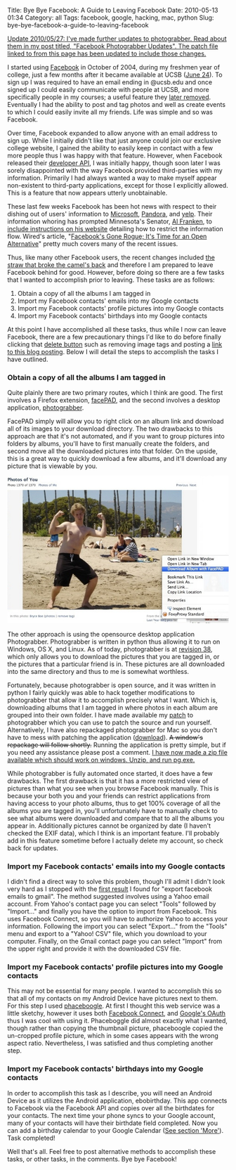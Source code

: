 Title: Bye Bye Facebook: A Guide to Leaving Facebook
Date: 2010-05-13 01:34
Category: all
Tags: facebook, google, hacking, mac, python
Slug: bye-bye-facebook-a-guide-to-leaving-facebook

<ins>Update 2010/05/27: I've made further updates to photograbber. Read
about them in my post titled, "[Facebook Photograbber Updates][]". The
patch file linked to from this page has been updated to include those
changes.</ins>

I started using [Facebook][] in October of 2004, during my freshmen year
of college, just a few months after it became available at UCSB ([June
24][]). To sign up I was required to have an email ending in @ucsb.edu
and once signed up I could easily communicate with people at UCSB, and
more specifically people in my courses; a useful feature they [later
removed][]. Eventually I had the ability to post and tag photos and well
as create events to which I could easily invite all my friends. Life was
simple and so was Facebook.

Over time, Facebook expanded to allow anyone with an email address to
sign up. While I initially didn't like that just anyone could join our
exclusive college website, I gained the ability to easily keep in
contact with a few more people thus I was happy with that feature.
However, when Facebook released their [developer API][], I was initially
happy, though soon later I was sorely disappointed with the way Facebook
provided third-parties with my information. Primarily I had always
wanted a way to make myself appear non-existent to third-party
applications, except for those I explicitly allowed. This is a feature
that now appears utterly unobtainable.

These last few weeks Facebook has been hot news with respect to their
dishing out of users' information to [Microsoft][], [Pandora][], and
[yelp][]. Their information whoring has prompted Minnesota's Senator,
[Al Franken][], to [include instructions on his website][] detailing how
to restrict the information flow. Wired's article, "[Facebook's Gone
Rogue; It's Time for an Open Alternative][]" pretty much covers many of
the recent issues.

Thus, like many other Facebook users, the recent changes included [the
straw that broke the camel's back][] and therefore I am prepared to
leave Facebook behind for good. However, before doing so there are a few
tasks that I wanted to accomplish prior to leaving. These tasks are as
follows:

1.  Obtain a copy of all the albums I am tagged in
2.  Import my Facebook contacts' emails into my Google contacts
3.  Import my Facebook contacts' profile pictures into my Google
    contacts
4.  Import my Facebook contacts' birthdays into my Google contacts

At this point I have accomplished all these tasks, thus while I now can
leave Facebook, there are a few precautionary things I'd like to do
before finally clicking that [delete button][] such as removing image
tags and posting a [link to this blog posting][]. Below I will detail
the steps to accomplish the tasks I have outlined.

### Obtain a copy of all the albums I am tagged in

Quite plainly there are two primary routes, which I think are good. The
first involves a Firefox extension, [facePAD][], and the second involves
a desktop application, [photograbber][].

FacePAD simply will allow you to right click on an album link and
download all of its images to your download directory. The two drawbacks
to this approach are that it's not automated, and if you want to group
pictures into folders by albums, you'll have to first manually create
the folders, and second move all the downloaded pictures into that
folder. On the upside, this is a great way to quickly download a few
albums, and it'll download any picture that is viewable by you.

![facePAD Usage][]

The other approach is using the opensource desktop application
Photograbber. Photograbber is written in python thus allowing it to run
on Windows, OS X, and Linux. As of today, photograbber is at [revision
38][], which only allows you to download the pictures that you are
tagged in, or the pictures that a particular friend is in. These
pictures are all downloaded into the same directory and thus to me is
somewhat worthless.

Fortunately, because photograbber is open source, and it was written in
python I fairly quickly was able to hack together modifications to
photograbber that allow it to accomplish precisely what I want. Which
is, downloading albums that I am tagged in where photos in each album
are grouped into their own folder. I have made available my [patch][] to
photograbber which you can use to patch the source and run yourself.
Alternatively, I have also repackaged photograbber for Mac so you don't
have to mess with patching the application ([download][]). <del>A window's
repackage will follow shortly.</del> Running the application is pretty
simple, but if you need any assistance please post a comment.
<ins datetime="2010-05-14T07:22:29+00:00">I have now made a [zip file][]
available which should work on windows. Unzip, and run pg.exe. </ins>

While photograbber is fully automated once started, it does have a few
drawbacks. The first drawback is that it has a more restricted view of
pictures than what you see when you browse Facebook manually. This is
because your both you and your friends can restrict applications from
having access to your photo albums, thus to get 100% coverage of all the
albums you are tagged in, you'll unfortunately have to manually check to
see what albums were downloaded and compare that to all the albums you
appear in. Additionally pictures cannot be organized by date (I haven't
checked the EXIF data), which I think is an important feature. I'll
probably add in this feature sometime before I actually delete my
account, so check back for updates.

### Import my Facebook contacts' emails into my Google contacts

I didn't find a direct way to solve this problem, though I'll admit I
didn't look very hard as I stopped with the [first result][] I found for
"export facebook emails to gmail". The method suggested involves using a
Yahoo email account. From Yahoo's contact page you can select "Tools"
followed by "Import..." and finally you have the option to import from
Facebook. This uses Facebook Connect, so you will have to authorize
Yahoo to access your information. Following the import you can select
"Export..." from the "Tools" menu and export to a "Yahoo! CSV" file,
which you download to your computer. Finally, on the Gmail contact page
you can select "Import" from the upper right and provide it with the
downloaded CSV file.

### Import my Facebook contacts' profile pictures into my Google contacts

This may not be essential for many people. I wanted to accomplish this
so that all of my contacts on my Android Device have pictures next to
them. For this step I used [phaceboogle][]. At first I thought this web
service was a little sketchy, however it uses both [Facebook Connect][],
and [Google's OAuth][] thus I was cool with using it. Phaceboggle did
almost exactly what I wanted, though rather than copying the thumbnail
picture, phaceboogle copied the un-cropped profile picture, which in
some cases appears with the wrong aspect ratio. Nevertheless, I was
satisfied and thus completing another step.

### Import my Facebook contacts' birthdays into my Google contacts

In order to accomplish this task as I describe, you will need an Android
Device as it utilizes the Android application, ebobirthday. This app
connects to Facebook via the Facebook API and copies over all the
birthdates for your contacts. The next time your phone syncs to your
Google account, many of your contacts will have their birthdate field
completed. Now you can add a birthday calendar to your Google Calendar
([See section 'More'][]). Task completed!

Well that's all. Feel free to post alternative methods to accomplish
these tasks, or other tasks, in the comments. Bye bye Facebook!

  [Facebook Photograbber Updates]: /2010/05/27/facebook-photograbber-updates/
  [Facebook]: http://www.facebook.com/
  [June 24]: http://web.archive.org/web/20040624152328/http://thefacebook.com/
  [later removed]: http://blog.facebook.com/blog.php?post=4314497130
  [developer API]: http://developers.facebook.com/
  [Microsoft]: http://www.microsoft.com
  [Pandora]: http://www.pandora.com/
  [yelp]: http://www.yelp.com/
  [Al Franken]: http://en.wikipedia.org/wiki/Al_Franken
  [include instructions on his website]: http://franken.senate.gov/press/?page=news_single&news_item=Facebook_Privacy_Instructions
  [Facebook's Gone Rogue; It's Time for an Open Alternative]: http://www.wired.com/epicenter/2010/05/facebook-rogue/
  [the straw that broke the camel's back]: http://en.wikipedia.org/wiki/The_last_straw
  [delete button]: http://www.facebook.com/help/contact.php?show_form=delete_account
  [link to this blog posting]: /2010/05/13/bye-bye-facebook-a-guide-to-leaving-facebook/
  [facePAD]: https://addons.mozilla.org/en-US/firefox/addon/8442/
  [photograbber]: http://code.google.com/p/photograbber/
  [facePAD Usage]: /images/2010/05/facepad.jpg
    "facePAD Usage"
  [revision 38]: http://code.google.com/p/photograbber/source/detail?r=38
  [patch]: http://cs.ucsb.edu/~bboe/public/patches/photograbber-r38+bboe.patch
  [download]: http://cs.ucsb.edu/~bboe/public/bin/PhotoGrabber-OSX-r38+bboe.zip
  [zip file]: http://cs.ucsb.edu/~bboe/public/bin/PhotoGrabber-WIN-r38+bboe.zip
  [first result]: http://www.google.com/support/forum/p/gmail/thread?tid=058dc912c433f1b8&hl=en
  [phaceboogle]: http://phaceboogle.bisounours.net/
  [Facebook Connect]: http://developers.facebook.com/blog/post/108
  [Google's OAuth]: http://code.google.com/apis/accounts/docs/OAuth.html
  [See section 'More']: http://www.google.com/support/calendar/bin/answer.py?hl=en&answer=37098
